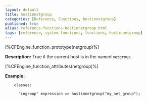 ```yaml
---
layout: default
title: hostinnetgroup
categories: [Reference, Functions, hostinnetgroup]
published: true
alias: reference-functions-hostinnetgroup.html
tags: [reference, system functions, functions, hostinnetgroup]
---
```


[%CFEngine_function_prototype(netgroup)%]

**Description:** True if the current host is in the named `netgroup`.

[%CFEngine_function_attributes(netgroup)%]

**Example:**

```cf3
    classes:

      "ingroup" expression => hostinnetgroup("my_net_group");
```
